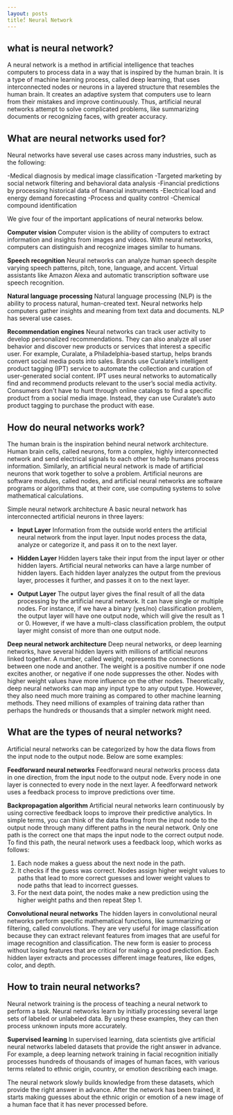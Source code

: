 ```yaml
---
layout: posts
title:ٌ Neural Network
---
```


## what is neural network?
 A neural network is a method in artificial intelligence that teaches computers to process data in a way that is inspired by the human brain. It is a type of machine learning process, called deep learning, that uses interconnected nodes or neurons in a layered structure that resembles the human brain. It creates an adaptive system that computers use to learn from their mistakes and improve continuously. Thus, artificial neural networks attempt to solve complicated problems, like summarizing documents or recognizing faces, with greater accuracy.

## What are neural networks used for?
Neural networks have several use cases across many industries, such as the following:

-Medical diagnosis by medical image classification
-Targeted marketing by social network filtering and behavioral data analysis
-Financial predictions by processing historical data of financial instruments
-Electrical load and energy demand forecasting
-Process and quality control
-Chemical compound identification

We give four of the important applications of neural networks below.

**Computer vision**
Computer vision is the ability of computers to extract information and insights from images and videos. With neural networks, computers can distinguish and recognize images similar to humans.

**Speech recognition**
Neural networks can analyze human speech despite varying speech patterns, pitch, tone, language, and accent. Virtual assistants like Amazon Alexa and automatic transcription software use speech recognition.

**Natural language processing**
Natural language processing (NLP) is the ability to process natural, human-created text. Neural networks help computers gather insights and meaning from text data and documents. NLP has several use cases.

**Recommendation engines**
Neural networks can track user activity to develop personalized recommendations. They can also analyze all user behavior and discover new products or services that interest a specific user. For example, Curalate, a Philadelphia-based startup, helps brands convert social media posts into sales. Brands use Curalate’s intelligent product tagging (IPT) service to automate the collection and curation of user-generated social content. IPT uses neural networks to automatically find and recommend products relevant to the user’s social media activity. Consumers don't have to hunt through online catalogs to find a specific product from a social media image. Instead, they can use Curalate’s auto product tagging to purchase the product with ease.

## How do neural networks work?
The human brain is the inspiration behind neural network architecture. Human brain cells, called neurons, form a complex, highly interconnected network and send electrical signals to each other to help humans process information. Similarly, an artificial neural network is made of artificial neurons that work together to solve a problem. Artificial neurons are software modules, called nodes, and artificial neural networks are software programs or algorithms that, at their core, use computing systems to solve mathematical calculations.

Simple neural network architecture
A basic neural network has interconnected artificial neurons in three layers:

- **Input Layer**
Information from the outside world enters the artificial neural network from the input layer. Input nodes process the data, analyze or categorize it, and pass it on to the next layer.

- **Hidden Layer**
Hidden layers take their input from the input layer or other hidden layers. Artificial neural networks can have a large number of hidden layers. Each hidden layer analyzes the output from the previous layer, processes it further, and passes it on to the next layer.

- **Output Layer**
The output layer gives the final result of all the data processing by the artificial neural network. It can have single or multiple nodes. For instance, if we have a binary (yes/no) classification problem, the output layer will have one output node, which will give the result as 1 or 0. However, if we have a multi-class classification problem, the output layer might consist of more than one output node.

**Deep neural network architecture**
Deep neural networks, or deep learning networks, have several hidden layers with millions of artificial neurons linked together. A number, called weight, represents the connections between one node and another. The weight is a positive number if one node excites another, or negative if one node suppresses the other. Nodes with higher weight values have more influence on the other nodes.
Theoretically, deep neural networks can map any input type to any output type. However, they also need much more training as compared to other machine learning methods. They need millions of examples of training data rather than perhaps the hundreds or thousands that a simpler network might need.

## What are the types of neural networks?
Artificial neural networks can be categorized by how the data flows from the input node to the output node. Below are some examples:

**Feedforward neural networks**
Feedforward neural networks process data in one direction, from the input node to the output node. Every node in one layer is connected to every node in the next layer. A feedforward network uses a feedback process to improve predictions over time.

**Backpropagation algorithm**
Artificial neural networks learn continuously by using corrective feedback loops to improve their predictive analytics. In simple terms, you can think of the data flowing from the input node to the output node through many different paths in the neural network. Only one path is the correct one that maps the input node to the correct output node. To find this path, the neural network uses a feedback loop, which works as follows:

1. Each node makes a guess about the next node in the path.
2. It checks if the guess was correct. Nodes assign higher weight values to paths that lead to more correct guesses and lower weight values to node paths that lead to incorrect guesses.
3. For the next data point, the nodes make a new prediction using the higher weight paths and then repeat Step 1.

**Convolutional neural networks**
The hidden layers in convolutional neural networks perform specific mathematical functions, like summarizing or filtering, called convolutions. They are very useful for image classification because they can extract relevant features from images that are useful for image recognition and classification. The new form is easier to process without losing features that are critical for making a good prediction. Each hidden layer extracts and processes different image features, like edges, color, and depth.

## How to train neural networks?
Neural network training is the process of teaching a neural network to perform a task. Neural networks learn by initially processing several large sets of labeled or unlabeled data. By using these examples, they can then process unknown inputs more accurately.

**Supervised learning**
In supervised learning, data scientists give artificial neural networks labeled datasets that provide the right answer in advance. For example, a deep learning network training in facial recognition initially processes hundreds of thousands of images of human faces, with various terms related to ethnic origin, country, or emotion describing each image.

The neural network slowly builds knowledge from these datasets, which provide the right answer in advance. After the network has been trained, it starts making guesses about the ethnic origin or emotion of a new image of a human face that it has never processed before.